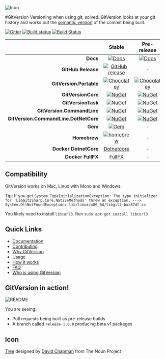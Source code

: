 ![Icon][icon]

#GitVersion
Versioning when using git, solved. GitVersion looks at your git history and
works out the [semantic version][semver] of the commit being built.

[![Gitter][gitter-badge]][gitter]
[![Build status][appveyor-badge]][appveyor]
[![Build Status][travis-badge]][travis]
<!-- [![Build Status][azure-pipeline-badge]][azure-pipeline] -->

|                                       |                Stable                     |                 Pre-release               |
| ------------------------------------: | :---------------------------------------: | :---------------------------------------: |
|                              **Docs** |     [![Docs][docs-badge]][docs]           |    [![Docs][docs-pre-badge]][docs-pre]    |
|                    **GitHub Release** | [![GitHub release][gh-rel-badge]][gh-rel] |                      -                    |
|               **GitVersion.Portable** | [![Chocolatey][choco-badge]][choco]       |   [![Chocolatey][choco-pre-badge]][choco] |
|                    **GitVersionCore** |     [![NuGet][gvc-badge]][gvc]            |       [![NuGet][gvc-pre-badge]][gvc]      |
|                    **GitVersionTask** |     [![NuGet][gvt-badge]][gvt]            |       [![NuGet][gvt-pre-badge]][gvt]      |
|            **GitVersion.CommandLine** |     [![NuGet][gvcl-badge]][gvcl]          |       [![NuGet][gvcl-pre-badge]][gvcl]    |
| **GitVersion.CommandLine.DotNetCore** |     [![NuGet][gvcd-badge]][gvcd]          |       [![NuGet][gvcd-pre-badge]][gvcd]    |
|                               **Gem** |       [![Gem][gem-badge]][gem]            |                      -                    |
|                          **Homebrew** |   [![homebrew][brew-badge]][brew]         |                      -                    |
|                 **Docker DotnetCore** |   [Dotnetcore][dockerhub-dotnetcore]      |                      -                    |
|                     **Docker FullFX** |   [FullFX][dockerhub-fullfx]              |                      -                    |


## Compatibility
GitVersion works on Mac, Linux with Mono and Windows.

Tip: If you get `System.TypeInitializationException: The type initializer for
'LibGit2Sharp.Core.NativeMethods' threw an exception. --->
System.DllNotFoundException: lib/linux/x86_64/libgit2-baa87df.so`

You likely need to install `libcurl3`. Run `sudo apt-get install libcurl3`

## Quick Links
 - [Documentation][docs]
 - [Contributing][contribute]
 - [Why GitVersion][why]
 - [Usage][usage]
 - [How it works][how]
 - [FAQ][faq]
 - [Who is using GitVersion][who]

## GitVersion in action!
![README][gv-in-action]

You are seeing:

 - Pull requests being built as pre-release builds
 - A branch called `release-1.0.0` producing beta v1 packages

## Icon
<a href="http://thenounproject.com/noun/tree/#icon-No13389"
target="_blank">Tree</a> designed by <a
href="http://thenounproject.com/david.chapman" target="_blank">David Chapman</a>
from The Noun Project

[icon]:                 https://raw.github.com/GitTools/GitVersion/master/docs/img/package_icon.png
[semver]:               http://semver.org
[gitter]:               https://gitter.im/GitTools/GitVersion?utm_source=badge&utm_medium=badge&utm_campaign=pr-badge&utm_content=badge
[gitter-badge]:         https://badges.gitter.im/Join+Chat.svg
[appveyor]:             https://ci.appveyor.com/project/GitTools/gitversion/branch/master
[appveyor-badge]:       https://ci.appveyor.com/api/projects/status/sxje0wht0cscmn7w/branch/master?svg=true
<!-- [azure-pipeline]:       https://dev.azure.com/arturcic/OSS/_build/latest?definitionId=2 -->
<!-- [azure-pipeline-badge]: https://dev.azure.com/arturcic/OSS/_apis/build/status/GitVersion -->
[travis]:               https://travis-ci.org/GitTools/GitVersion
[travis-badge]:         https://travis-ci.org/GitTools/GitVersion.svg?branch=master
[docs]:                 http://gitversion.readthedocs.org/en/stable/
[docs-badge]:           https://readthedocs.org/projects/gitversion/badge/?version=stable
[docs-pre]:             http://gitversion.readthedocs.org/en/latest/
[docs-pre-badge]:       https://readthedocs.org/projects/gitversion/badge/?version=latest
[gh-rel]:               https://github.com/GitTools/GitVersion/releases/latest
[gh-rel-badge]:         https://img.shields.io/github/release/gittools/gitversion.svg
[choco]:                https://chocolatey.org/packages/GitVersion.Portable
[choco-badge]:          https://img.shields.io/chocolatey/v/gitversion.portable.svg
[choco-pre-badge]:      https://img.shields.io/chocolatey/vpre/gitversion.portable.svg
[gvc]:                  https://www.nuget.org/packages/GitVersionCore
[gvc-badge]:            https://img.shields.io/nuget/v/GitVersionCore.svg
[gvc-pre-badge]:        https://img.shields.io/nuget/vpre/GitVersionCore.svg
[gvt]:                  https://www.nuget.org/packages/GitVersionTask
[gvt-badge]:            https://img.shields.io/nuget/v/GitVersionTask.svg
[gvt-pre-badge]:        https://img.shields.io/nuget/vpre/GitVersionTask.svg
[gvcl]:                 https://www.nuget.org/packages/GitVersion.CommandLine
[gvcl-badge]:           https://img.shields.io/nuget/v/GitVersion.CommandLine.svg
[gvcl-pre-badge]:       https://img.shields.io/nuget/vpre/GitVersion.CommandLine.svg
[gvcd]:                 https://www.nuget.org/packages/GitVersion.CommandLine.DotNetCore
[gvcd-badge]:           https://img.shields.io/nuget/v/GitVersion.CommandLine.DotNetCore.svg
[gvcd-pre-badge]:       https://img.shields.io/nuget/vpre/GitVersion.CommandLine.DotNetCore.svg
[gem-badge]:            https://img.shields.io/gem/v/gitversion.svg
[gem]:                  https://rubygems.org/gems/gitversion
[brew]:                 http://brew.sh/
[brew-badge]:           https://img.shields.io/homebrew/v/gitversion.svg
[contribute]:           https://github.com/GitTools/GitVersion/blob/master/CONTRIBUTING.md
[why]:                  http://gitversion.readthedocs.org/en/latest/why
[usage]:                http://gitversion.readthedocs.org/en/latest/usage/usage/
[how]:                  http://gitversion.readthedocs.org/en/latest/more-info/how-it-works/
[faq]:                  http://gitversion.readthedocs.org/en/latest/faq/
[who]:                  http://gitversion.readthedocs.org/en/latest/who/
[gv-in-action]:         https://raw.github.com/GitTools/GitVersion/master/docs/img/README.png
[dockerhub-fullfx]:     https://hub.docker.com/r/gittools/gitversion-fullfx/
[dockerhub-dotnetcore]: https://hub.docker.com/r/gittools/gitversion-dotnetcore/
